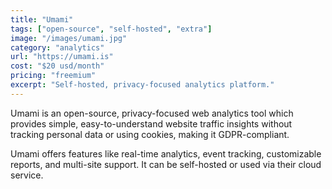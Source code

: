 ```yaml
---
title: "Umami"
tags: ["open-source", "self-hosted", "extra"]
image: "/images/umami.jpg"
category: "analytics"
url: "https://umami.is"
cost: "$20 usd/month"
pricing: "freemium"
excerpt: "Self-hosted, privacy-focused analytics platform."
---
```


Umami is an open-source, privacy-focused web analytics tool which provides simple, easy-to-understand website traffic insights without tracking personal data or using cookies, making it GDPR-compliant.

Umami offers features like real-time analytics, event tracking, customizable reports, and multi-site support. It can be self-hosted or used via their cloud service.
